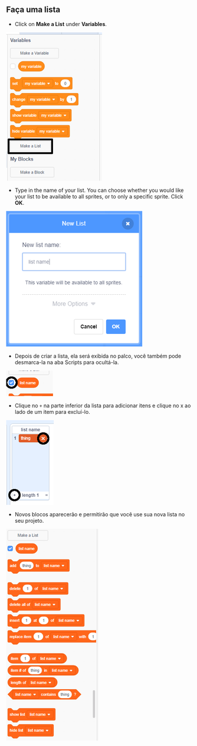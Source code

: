## Faça uma lista

+ Click on **Make a List** under **Variables**.

![Faça uma lista](images/make-a-list-annotated.png)

+ Type in the name of your list. You can choose whether you would like your list to be available to all sprites, or to only a specific sprite. Click **OK**.

![Lista de nomes](images/list-name.png)

+ Depois de criar a lista, ela será exibida no palco, você também pode desmarca-la na aba Scripts para ocultá-la.

![Mostrar/esconder lista](images/list-show-hide-annotated.png)

+ Clique no `+` na parte inferior da lista para adicionar itens e clique no x ao lado de um item para excluí-lo.

![Mostrar/esconder lista](images/list-add-delete-annotated.png)

+ Novos blocos aparecerão e permitirão que você use sua nova lista no seu projeto.

![Lista de blocos](images/list-blocks.png)